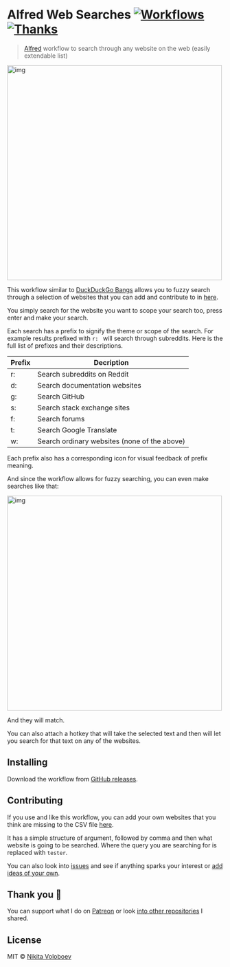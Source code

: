 # Alfred Web Searches [![Workflows](https://img.shields.io/badge/More%20Workflows-🎩-purple.svg)](https://github.com/learn-anything/alfred-workflows) [![Thanks](https://img.shields.io/badge/Say%20Thanks-💗-ff69b4.svg)](https://www.patreon.com/nikitavoloboev)
> [Alfred](https://www.alfredapp.com/) workflow to search through any website on the web (easily extendable list)

<img src="https://i.imgur.com/zbD3tSl.png" width="500" alt="img">

This workflow similar to [DuckDuckGo Bangs](https://duckduckgo.com/bang?) allows you to fuzzy search through a selection of websites that you can add and contribute to in [here](https://github.com/nikitavoloboev/alfred-web-searches/blob/master/workflow/websites.csv).

You simply search for the website you want to scope your search too, press enter and make your search.

Each search has a prefix to signify the theme or scope of the search. For example results prefixed with `r: ` will search through subreddits. Here is the full list of prefixes and their descriptions.

|  Prefix |  Decription |
|---|---|
|  r: | Search subreddits on Reddit  |
|  d: | Search documentation websites |
|  g: | Search GitHub |
|  s: | Search stack exchange sites |
| f:  | Search forums |
| t:  | Search Google Translate |
| w:  | Search ordinary websites (none of the above) |

Each prefix also has a corresponding icon for visual feedback of prefix meaning. 

And since the workflow allows for fuzzy searching, you can even make searches like that: 

<img src="https://i.imgur.com/fCLKWTq.png" width="500" alt="img">

And they will match.

You can also attach a hotkey that will take the selected text and then will let you search for that text on any of the websites.

## Installing
Download the workflow from [GitHub releases](https://github.com/nikitavoloboev/alfred-web-searches/releases/latest).

## Contributing
If you use and like this workflow, you can add your own websites that you think are missing to the CSV file [here](https://github.com/nikitavoloboev/alfred-web-searches/blob/master/workflow/websites.csv). 

It has a simple structure of argument, followed by comma and then what website is going to be searched. Where the query you are searching for is replaced with `tester`.

You can also look into [issues](https://github.com/nikitavoloboev/alfred-web-searches/issues) and see if anything sparks your interest or [add ideas of your own](https://github.com/nikitavoloboev/alfred-web-searches/issues/new).

## Thank you 💜
You can support what I do on [Patreon](https://www.patreon.com/nikitavoloboev) or look [into other repositories](https://my.mindnode.com/ZKGETDkUaQUsL3q8q9z788CxG84oEHgDiT79GuzX#-143.5,-902.6,0) I shared. 

## License
MIT © [Nikita Voloboev](https://www.nikitavoloboev.xyz)
